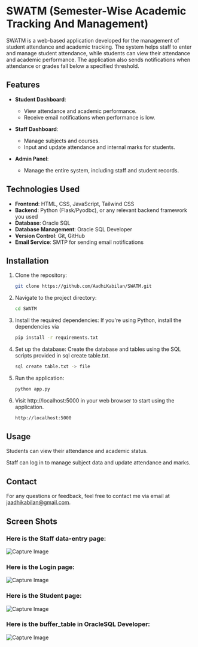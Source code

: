 
# SWATM (Semester-Wise Academic Tracking And Management)

SWATM is a web-based application developed for the management of student attendance and academic tracking. The system helps staff to enter and manage student attendance, while students can view their attendance and academic performance. The application also sends notifications when attendance or grades fall below a specified threshold.

## Features

- **Student Dashboard**: 
  - View attendance and academic performance.
  - Receive email notifications when performance is low.
  
- **Staff Dashboard**: 
  - Manage subjects and courses.
  - Input and update attendance and internal marks for students.

- **Admin Panel**:
  - Manage the entire system, including staff and student records.

## Technologies Used

- **Frontend**: HTML, CSS, JavaScript, Tailwind CSS
- **Backend**: Python (Flask/Pyodbc), or any relevant backend framework you used
- **Database**: Oracle SQL
- **Database Management**: Oracle SQL Developer
- **Version Control**: Git, GitHub
- **Email Service**: SMTP for sending email notifications

## Installation

1. Clone the repository:
   ```bash
   git clone https://github.com/AadhiKabilan/SWATM.git

2. Navigate to the project directory:
   ```bash
   cd SWATM

3. Install the required dependencies: If you're using Python, install the dependencies via
   ```bash
   pip install -r requirements.txt

4. Set up the database: Create the database and tables using the SQL scripts provided in sql create table.txt.
    ```bash
    sql create table.txt -> file
5. Run the application:
   ```bash
   python app.py

6. Visit http://localhost:5000 in your web browser to start using the application.
   ```bash
   http://localhost:5000

## Usage

Students can view their attendance and academic status.

Staff can log in to manage subject data and update attendance and marks.

## Contact

For any questions or feedback, feel free to contact me via email at jaadhikabilan@gmail.com.

## Screen Shots

### Here is the Staff data-entry page:
![Capture Image](images/Capture.JPG)
### Here is the Login page:
![Capture Image](images/Capture2.JPG)
### Here is the Student page:
![Capture Image](images/Capture3.JPG)
### Here is the buffer_table in OracleSQL Developer:
![Capture Image](images/Capture4.JPG)

